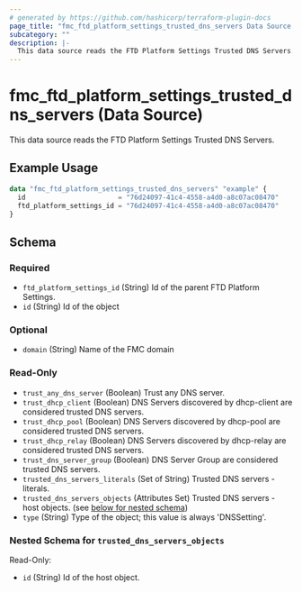 ```yaml
---
# generated by https://github.com/hashicorp/terraform-plugin-docs
page_title: "fmc_ftd_platform_settings_trusted_dns_servers Data Source - terraform-provider-fmc"
subcategory: ""
description: |-
  This data source reads the FTD Platform Settings Trusted DNS Servers.
---
```


# fmc_ftd_platform_settings_trusted_dns_servers (Data Source)

This data source reads the FTD Platform Settings Trusted DNS Servers.

## Example Usage

```terraform
data "fmc_ftd_platform_settings_trusted_dns_servers" "example" {
  id                       = "76d24097-41c4-4558-a4d0-a8c07ac08470"
  ftd_platform_settings_id = "76d24097-41c4-4558-a4d0-a8c07ac08470"
}
```

<!-- schema generated by tfplugindocs -->
## Schema

### Required

- `ftd_platform_settings_id` (String) Id of the parent FTD Platform Settings.
- `id` (String) Id of the object

### Optional

- `domain` (String) Name of the FMC domain

### Read-Only

- `trust_any_dns_server` (Boolean) Trust any DNS server.
- `trust_dhcp_client` (Boolean) DNS Servers discovered by dhcp-client are considered trusted DNS servers.
- `trust_dhcp_pool` (Boolean) DNS Servers discovered by dhcp-pool are considered trusted DNS servers.
- `trust_dhcp_relay` (Boolean) DNS Servers discovered by dhcp-relay are considered trusted DNS servers.
- `trust_dns_server_group` (Boolean) DNS Server Group are considered trusted DNS servers.
- `trusted_dns_servers_literals` (Set of String) Trusted DNS servers - literals.
- `trusted_dns_servers_objects` (Attributes Set) Trusted DNS servers - host objects. (see [below for nested schema](#nestedatt--trusted_dns_servers_objects))
- `type` (String) Type of the object; this value is always 'DNSSetting'.

<a id="nestedatt--trusted_dns_servers_objects"></a>
### Nested Schema for `trusted_dns_servers_objects`

Read-Only:

- `id` (String) Id of the host object.
